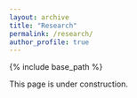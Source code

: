 ```yaml
---
layout: archive
title: "Research"
permalink: /research/
author_profile: true
---
```


{% include base_path %}

This page is under construction.